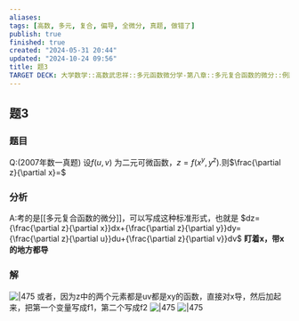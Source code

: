 ```yaml
---
aliases: 
tags: [高数, 多元, 复合, 偏导, 全微分, 真题, 做错了]
publish: true
finished: true
created: "2024-05-31 20:44"
updated: "2024-10-24 09:56"
title: 题3
TARGET DECK: 大学数学::高数武忠祥::多元函数微分学-第八章::多元复合函数的微分::例题八-多元复合函数::题3
---
```

## 题3 
### 题目
Q:(2007年数一真题) 设$f(u,v)$ 为二元可微函数，$z=f(x^y,y^z).$则$\frac{\partial z}{\partial x}=$
### 分析
A:考的是[[多元复合函数的微分]]，可以写成这种标准形式，也就是 $dz={\frac{\partial z}{\partial x}}dx+{\frac{\partial z}{\partial y}}dy={\frac{\partial z}{\partial u}}du+{\frac{\partial z}{\partial v}}dv$
**盯着x，带x的地方都导**
### 解
![|475](https://img.hwenyi.live/202404251628575.webp)
或者，因为z中的两个元素都是uv都是xy的函数，直接对x导，然后加起来，把第一个变量写成f1，第二个写成f2 
![|475](https://img.hwenyi.live/202404251629194.webp)
![|475](https://img.hwenyi.live/202410241755958.webp)

